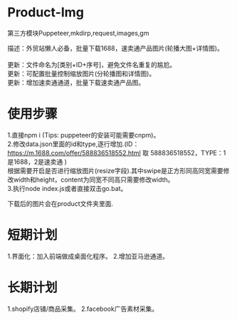 # Product-Img

第三方模块Puppeteer,mkdirp,request,images,gm</br>

描述：外贸站懒人必备，批量下载1688，速卖通产品图片(轮播大图+详情图)。</br></br>
更新：文件命名为[类别+ID+序号]，避免文件名重复的尴尬。</br>
更新：可配置批量控制缩放图片(分轮播图和详情图)。</br>
更新：增加速卖通通道，批量下载速卖通产品图。</br>

# 使用步骤
1.直接npm i (Tips: puppeteer的安装可能需要cnpm)。</br>
2.修改data.json里面的id和type,逐行增加.(ID：https://m.1688.com/offer/588836518552.html 取 588836518552，TYPE：1是1688，2是速卖通 )<br/>根据需要开启是否进行缩放图片(resize字段).其中swipe是正方形同高同宽需要修改width和height，content为同宽不同高只需要修改width。</br>
3.执行node index.js或者直接双击go.bat。

下载后的图片会在product文件夹里面.

# 短期计划
1.界面化：加入前端做成桌面化程序。
2.增加亚马逊通道。

# 长期计划
1.shopify店铺/商品采集。
2.facebook广告素材采集。
